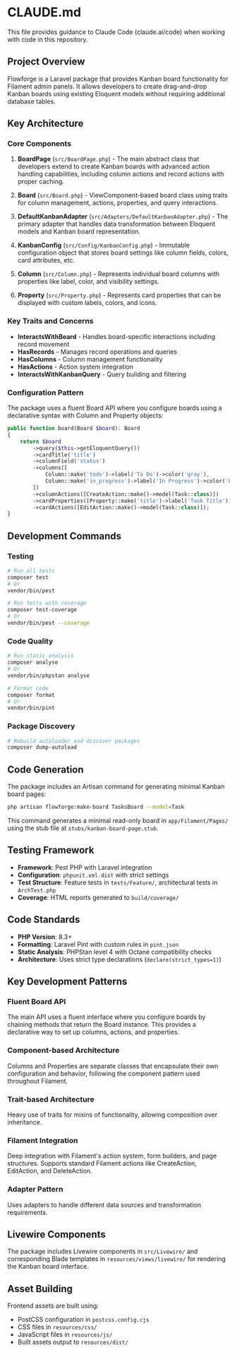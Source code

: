 # CLAUDE.md

This file provides guidance to Claude Code (claude.ai/code) when working with code in this repository.

## Project Overview

Flowforge is a Laravel package that provides Kanban board functionality for Filament admin panels. It allows developers to create drag-and-drop Kanban boards using existing Eloquent models without requiring additional database tables.

## Key Architecture

### Core Components

1. **BoardPage** (`src/BoardPage.php`) - The main abstract class that developers extend to create Kanban boards with advanced action handling capabilities, including column actions and record actions with proper caching.

2. **Board** (`src/Board.php`) - ViewComponent-based board class using traits for column management, actions, properties, and query interactions.

3. **DefaultKanbanAdapter** (`src/Adapters/DefaultKanbanAdapter.php`) - The primary adapter that handles data transformation between Eloquent models and Kanban board representation.

4. **KanbanConfig** (`src/Config/KanbanConfig.php`) - Immutable configuration object that stores board settings like column fields, colors, card attributes, etc.

5. **Column** (`src/Column.php`) - Represents individual board columns with properties like label, color, and visibility settings.

6. **Property** (`src/Property.php`) - Represents card properties that can be displayed with custom labels, colors, and icons.

### Key Traits and Concerns

- **InteractsWithBoard** - Handles board-specific interactions including record movement
- **HasRecords** - Manages record operations and queries
- **HasColumns** - Column management functionality
- **HasActions** - Action system integration
- **InteractsWithKanbanQuery** - Query building and filtering

### Configuration Pattern

The package uses a fluent Board API where you configure boards using a declarative syntax with Column and Property objects:

```php
public function board(Board $board): Board
{
    return $board
        ->query($this->getEloquentQuery())
        ->cardTitle('title')
        ->columnField('status')
        ->columns([
            Column::make('todo')->label('To Do')->color('gray'),
            Column::make('in_progress')->label('In Progress')->color('blue'),
        ])
        ->columnActions([CreateAction::make()->model(Task::class)])
        ->cardProperties([Property::make('title')->label('Task Title')])
        ->cardActions([EditAction::make()->model(Task::class)]);
}
```

## Development Commands

### Testing
```bash
# Run all tests
composer test
# Or
vendor/bin/pest

# Run tests with coverage
composer test-coverage
# Or  
vendor/bin/pest --coverage
```

### Code Quality
```bash
# Run static analysis
composer analyse
# Or
vendor/bin/phpstan analyse

# Format code
composer format
# Or
vendor/bin/pint
```

### Package Discovery
```bash
# Rebuild autoloader and discover packages
composer dump-autoload
```

## Code Generation

The package includes an Artisan command for generating minimal Kanban board pages:

```bash
php artisan flowforge:make-board TasksBoard --model=Task
```

This command generates a minimal read-only board in `app/Filament/Pages/` using the stub file at `stubs/kanban-board-page.stub`.

## Testing Framework

- **Framework**: Pest PHP with Laravel integration
- **Configuration**: `phpunit.xml.dist` with strict settings
- **Test Structure**: Feature tests in `tests/Feature/`, architectural tests in `ArchTest.php`
- **Coverage**: HTML reports generated to `build/coverage/`

## Code Standards

- **PHP Version**: 8.3+
- **Formatting**: Laravel Pint with custom rules in `pint.json`
- **Static Analysis**: PHPStan level 4 with Octane compatibility checks
- **Architecture**: Uses strict type declarations (`declare(strict_types=1)`)

## Key Development Patterns

### Fluent Board API
The main API uses a fluent interface where you configure boards by chaining methods that return the Board instance. This provides a declarative way to set up columns, actions, and properties.

### Component-based Architecture  
Columns and Properties are separate classes that encapsulate their own configuration and behavior, following the component pattern used throughout Filament.

### Trait-based Architecture
Heavy use of traits for mixins of functionality, allowing composition over inheritance.

### Filament Integration
Deep integration with Filament's action system, form builders, and page structures. Supports standard Filament actions like CreateAction, EditAction, and DeleteAction.

### Adapter Pattern
Uses adapters to handle different data sources and transformation requirements.

## Livewire Components

The package includes Livewire components in `src/Livewire/` and corresponding Blade templates in `resources/views/livewire/` for rendering the Kanban board interface.

## Asset Building

Frontend assets are built using:
- PostCSS configuration in `postcss.config.cjs`
- CSS files in `resources/css/`
- JavaScript files in `resources/js/`
- Built assets output to `resources/dist/`